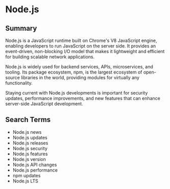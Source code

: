 # Node.js

## Summary

Node.js is a JavaScript runtime built on Chrome's V8 JavaScript engine, enabling developers to run JavaScript on the server side. It provides an event-driven, non-blocking I/O model that makes it lightweight and efficient for building scalable network applications.

Node.js is widely used for backend services, APIs, microservices, and tooling. Its package ecosystem, npm, is the largest ecosystem of open-source libraries in the world, providing modules for virtually any functionality.

Staying current with Node.js developments is important for security updates, performance improvements, and new features that can enhance server-side JavaScript development.

## Search Terms

- Node.js news
- Node.js updates
- Node.js releases
- Node.js security
- Node.js features
- Node.js version
- Node.js API changes
- Node.js performance
- npm updates
- Node.js LTS